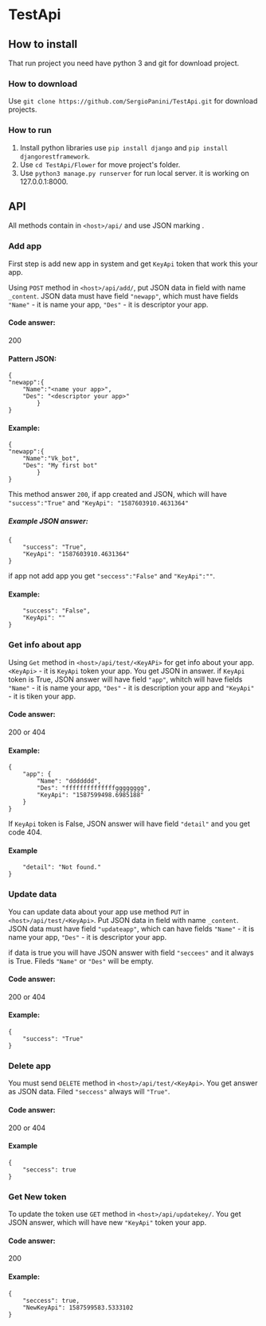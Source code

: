 # TestApi


## How to install 

That run project you need have python 3 and git for download project.

### How to download
Use `git clone https://github.com/SergioPanini/TestApi.git` for download projects. 

### How to run
1) Install python libraries use `pip install django` and `pip install djangorestframework`.
2) Use `cd TestApi/Flower` for move project's folder.  
3) Use `python3 manage.py runserver` for run local server. it is working on 127.0.0.1:8000.  


## API

All methods contain in `<host>/api/` and use JSON marking .

### Add app

First step is add new app in system and get `KeyApi` token that work this your app.

Using `POST` method in `<host>/api/add/`, put JSON data in field with name `_content`.
JSON data must have field `"newapp"`, which must have fields `"Name"` - it is name your app, `"Des"` - it is descriptor your app.

#### Code answer:
200

#### Pattern JSON:
```
{
"newapp":{
    "Name":"<name your app>",
    "Des": "<descriptor your app>"
        }
}
```

#### Example:
```
{
"newapp":{
    "Name":"Vk_bot",
    "Des": "My first bot"
        }
}
```

This method answer `200`, if app created and JSON, which will have `"success":"True"` and `"KeyApi": "1587603910.4631364"`

##### Example JSON answer:
```
{
    "success": "True",
    "KeyApi": "1587603910.4631364"
}
```

if app not add app you get `"seccess":"False"` and `"KeyApi":""`.

#### Example:
```{
    "success": "False",
    "KeyApi": ""
}
```
### Get info about app

Using `Get` method in `<host>/api/test/<KeyAPi>` for get info about your app.`<KeyApi>` - it is `KeyApi` token your app. You get JSON in answer. 
if `KeyApi` token is True, JSON answer will have field `"app"`, whitch will have fields `"Name"` - it is name your app, `"Des"` - it is description your app and `"KeyApi"` - it is tiken your app.

#### Code answer:
200 or 404

#### Example:
```
{
    "app": {
        "Name": "ddddddd",
        "Des": "ffffffffffffffgggggggg",
        "KeyApi": "1587599498.6985188"
    }
}
```

If `KeyApi` token is False, JSON answer will have field `"detail"` and you get code 404.

#### Example
```{
    "detail": "Not found."
}
```

### Update data

You can update data about your app use method `PUT` in `<host>/api/test/<KeyApi>`. Put JSON data in field with name `_content`.
JSON data must have field `"updateapp"`, which can have fields `"Name"` - it is name your app, `"Des"` - it is descriptor your app. 

if data is true you will have JSON answer with field `"seccees"` and it always is True. Fileds `"Name"` or `"Des"` will be empty.


#### Code answer:
200 or 404

#### Example:
```
{
    "success": "True"
}
```

### Delete app

You must send `DELETE` method in `<host>/api/test/<KeyApi>`. You get answer as JSON data.
Filed `"seccess"` always will `"True"`.

#### Code answer:
200 or 404

#### Example
```
{
    "seccess": true
}
```

### Get New token

To update the token use `GET` method in `<host>/api/updatekey/`. You get JSON answer, which will have new 
`"KeyApi"` token your app.

#### Code answer:
200

#### Example:
```
{
    "seccess": true,
    "NewKeyApi": 1587599583.5333102
}
```
